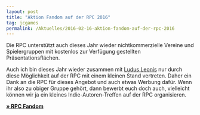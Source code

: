 ```yaml
---
layout: post
title: "Aktion Fandom auf der RPC 2016"
tag: jcgames
permalink: /Aktuelles/2016-02-16-aktion-fandom-auf-der-rpc-2016
---
```




Die RPC unterstützt auch dieses Jahr wieder nichtkommerzielle Vereine und Spielergruppen mit kostenlos zur Verfügung gestellten Präsentationsflächen.

Auch ich bin dieses Jahr wieder zusammen mit [Ludus Leonis](http://ludus-leonis.com/blog/2016/02/01/die-nachsten-cons/) nur durch diese Möglichkeit auf der RPC mit einem kleinen Stand vertreten. Daher ein Dank an die RPC für dieses Angebot und auch etwas Werbung dafür. Wenn ihr also zu obiger Gruppe gehört, dann bewerbt euch doch auch, vielleicht können wir ja ein kleines Indie-Autoren-Treffen auf der RPC organisieren.

**[&raquo; RPC Fandom](http://www.rpc-germany.de/C1070/community.htm)**


